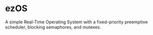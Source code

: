 # ezOS
A simple Real-Time Operating System with a fixed-priority preemptive scheduler, blocking semaphores, and mutexes.
